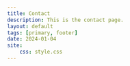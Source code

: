 ```yaml
---
title: Contact
description: This is the contact page.
layout: default
tags: [primary, footer]
date: 2024-01-04
site:
    css: style.css
---
```

